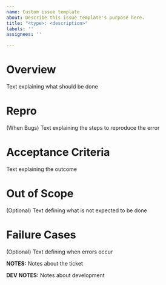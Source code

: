 ```yaml
---
name: Custom issue template
about: Describe this issue template's purpose here.
title: "<type>: <description>"
labels: ''
assignees: ''

---
```


# Overview

Text explaining what should be done

# Repro

(When Bugs) Text explaining the steps to reproduce the error

# Acceptance Criteria

Text explaining the outcome 

# Out of Scope

(Optional) Text defining what is not expected to be done

# Failure Cases

(Optional) Text defining when errors occur 


**NOTES:** Notes about the ticket

**DEV NOTES:** Notes about development
